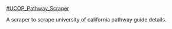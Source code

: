 [#UCOP_Pathway_Scraper](https://pathwaysguide.universityofcalifornia.edu/college-pathways/0/0)

A scraper to scrape university of california pathway guide details.
